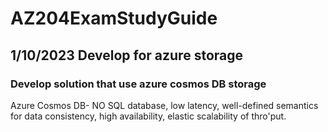 # AZ204ExamStudyGuide

## 1/10/2023 Develop for azure storage
### Develop solution that use azure cosmos DB storage
Azure Cosmos DB- NO SQL database, low latency, well-defined semantics for data consistency, high availability, elastic scalability of thro'put.

